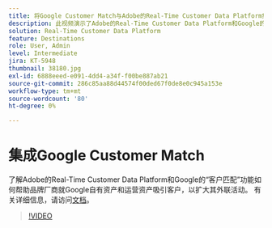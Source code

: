 ```yaml
---
title: 将Google Customer Match与Adobe的Real-Time Customer Data Platform集成
description: 此视频演示了Adobe的Real-Time Customer Data Platform和Google的“客户匹配”功能如何帮助品牌就Google自有资产和运营资产吸引客户，以扩展其外联活动。
solution: Real-Time Customer Data Platform
feature: Destinations
role: User, Admin
level: Intermediate
jira: KT-5948
thumbnail: 38180.jpg
exl-id: 6888eeed-e091-4dd4-a34f-f00be887ab21
source-git-commit: 286c85aa88d44574f00ded67f0de8e0c945a153e
workflow-type: tm+mt
source-wordcount: '80'
ht-degree: 0%

---
```


# 集成Google Customer Match

了解Adobe的Real-Time Customer Data Platform和Google的“客户匹配”功能如何帮助品牌厂商就Google自有资产和运营资产吸引客户，以扩大其外联活动。 有关详细信息，请访问[文档](https://experienceleague.adobe.com/docs/experience-platform/destinations/catalog/advertising/google-customer-match.html)。

>[!VIDEO](https://video.tv.adobe.com/v/38180?learn=on&enablevpops)

